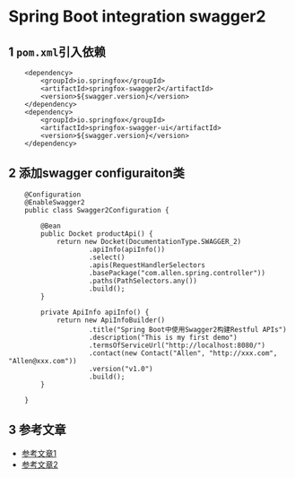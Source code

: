 # Spring Boot integration swagger2

## 1 `pom.xml`引入依赖

        <dependency>
            <groupId>io.springfox</groupId>
            <artifactId>springfox-swagger2</artifactId>
            <version>${swagger.version}</version>
        </dependency>
        <dependency>
            <groupId>io.springfox</groupId>
            <artifactId>springfox-swagger-ui</artifactId>
            <version>${swagger.version}</version>
        </dependency>

## 2 添加swagger configuraiton类

        @Configuration
        @EnableSwagger2
        public class Swagger2Configuration {
        
            @Bean
            public Docket productApi() {
                return new Docket(DocumentationType.SWAGGER_2)
                        .apiInfo(apiInfo())
                        .select()
                        .apis(RequestHandlerSelectors
                        .basePackage("com.allen.spring.controller"))
                        .paths(PathSelectors.any())
                        .build();
            }
        
            private ApiInfo apiInfo() {
                return new ApiInfoBuilder()
                        .title("Spring Boot中使用Swagger2构建Restful APIs")
                        .description("This is my first demo")
                        .termsOfServiceUrl("http://localhost:8080/")
                        .contact(new Contact("Allen", "http://xxx.com", "Allen@xxx.com"))
                        .version("v1.0")
                        .build();
            }
        
        }

## 3 参考文章
* [参考文章1](https://mp.weixin.qq.com/s?__biz=MzA4ODIyMzEwMg==&mid=2447533616&idx=1&sn=269192a16202aadbcafd580a0c7c2cc7&chksm=843bba21b34c33378967e40623695dfb38374ecd697b2164bedb1cca28e26852e53629339371&mpshare=1&scene=1&srcid=0808yzl9aBKnkwR3KMKOxx2X#rd)
* [参考文章2](https://mp.weixin.qq.com/s?__biz=MzA4ODIyMzEwMg==&mid=2447533624&idx=1&sn=3d21a5122afd05b85d19c209b1f6a326&chksm=843bba29b34c333fe7d79cceb3c94a5bb0819cb5c47245ba5ce6adde52ebec133a08bbf03c1b&mpshare=1&scene=1&srcid=08083Od3hEze7tchMVwd5WFK#rd)